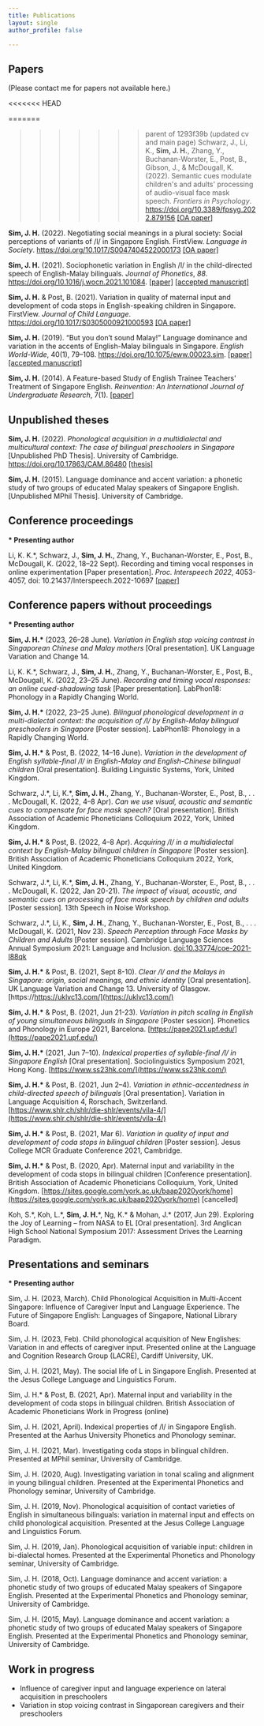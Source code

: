 ```yaml
---
title: Publications
layout: single
author_profile: false

---
```


## Papers

(Please contact me for papers not available here.)

<<<<<<< HEAD

=======
>>>>>>> parent of 1293f39b (updated cv and main page)
Schwarz, J., Li, K., **Sim, J. H.**, Zhang, Y., Buchanan-Worster, E., Post, B., Gibson, J., & McDougall, K. (2022). Semantic cues modulate children's and adults' processing of audio-visual face mask speech. _Frontiers in Psychology_. https://doi.org/10.3389/fpsyg.2022.879156 [[OA paper]](https://doi.org/10.3389/fpsyg.2022.879156)

**Sim, J. H.** (2022). Negotiating social meanings in a plural society: Social perceptions of variants of /l/ in Singapore English. FirstView. _Language in Society_. https://doi.org/10.1017/S0047404522000173 [[OA paper]](https://doi.org/10.1017/S0047404522000173)

**Sim, J. H.** (2021). Sociophonetic variation in English /l/ in the child-directed speech of English-Malay bilinguals. _Journal of Phonetics_, _88_. https://doi.org/10.1016/j.wocn.2021.101084. [[paper]](https://doi.org/10.1016/j.wocn.2021.101084) [[accepted manuscript]](/assets/documents/jphon_2021.pdf)

**Sim, J. H.** & Post, B. (2021). Variation in quality of maternal input and development of coda stops in English-speaking children in Singapore. FirstView. _Journal of Child Language_. https://doi.org/10.1017/S0305000921000593 [[OA paper]](https://doi.org/10.1017/S0305000921000593)

**Sim, J. H.** (2019). “But you don’t sound Malay!” Language dominance and variation in the accents of English-Malay bilinguals in Singapore. _English World-Wide_, 40(1), 79–108. https://doi.org/10.1075/eww.00023.sim. [[paper]](https://www.jbe-platform.com/content/journals/10.1075/eww.00023.sim) [[accepted manuscript]](https://www.researchgate.net/publication/330792385_But_you_don't_sound_Malay_Language_dominance_and_variation_in_the_accents_of_English-Malay_bilinguals_in_Singapore)

**Sim, J. H.** (2014). A Feature-based Study of English Trainee Teachers' Treatment of Singapore English. _Reinvention: An International Journal of Undergraduate Research_, 7(1). [[paper]](http://www.warwick.ac.uk/reinventionjournal/archive/volume7issue1/hong)

## Unpublished theses

**Sim, J. H.** (2022). _Phonological acquisition in a multidialectal and multicultural context: The case of bilingual preschoolers in Singapore_ [Unpublished PhD Thesis]. University of Cambridge. https://doi.org/10.17863/CAM.86480 [[thesis]](https://doi.org/10.17863/CAM.86480)

**Sim, J. H.** (2015). Language dominance and accent variation: a phonetic study of two
groups of educated Malay speakers of Singapore English. [Unpublished MPhil Thesis]. University of Cambridge.


## Conference proceedings

**\* Presenting author**

Li, K. K.\*, Schwarz, J., **Sim, J. H.**, Zhang, Y., Buchanan-Worster, E., Post, B., McDougall, K. (2022, 18–22 Sept). Recording and timing vocal responses in online experimentation [Paper presentation]. _Proc. Interspeech 2022_, 4053-4057, doi: 10.21437/Interspeech.2022-10697 [[paper]](/assets/documents/10697_Paper.pdf)

## Conference papers without proceedings

**\* Presenting author**

**Sim, J. H.\*** (2023, 26–28 June). _Variation in English stop voicing contrast in Singaporean Chinese and Malay mothers_ [Oral presentation]. UK Language Variation and Change 14.

Li, K. K.\*, Schwarz, J., **Sim, J. H.**, Zhang, Y., Buchanan-Worster, E., Post, B., McDougall, K. (2022, 23–25 June). _Recording and timing vocal responses: an online cued-shadowing task_ [Paper presentation]. LabPhon18: Phonology in a Rapidly Changing World.

**Sim, J. H.\*** (2022, 23–25 June). _Bilingual phonological development in a multi-dialectal context: the acquisition of /l/ by English-Malay bilingual preschoolers in Singapore_ [Poster session]. LabPhon18: Phonology in a Rapidly Changing World.

**Sim, J. H.\*** & Post, B. (2022, 14–16 June). _Variation in the development of English syllable-final /l/ in English-Malay and English-Chinese bilingual children_ [Oral presentation]. Building Linguistic Systems, York, United Kingdom.

Schwarz, J.\*, Li, K.\*, **Sim, J. H.**, Zhang, Y., Buchanan-Worster, E., Post, B., . . . McDougall, K. (2022, 4–8 Apr). _Can we use visual, acoustic and semantic cues to compensate for face mask speech?_ [Oral presentation]. British Association of Academic Phoneticians Colloquium 2022, York, United Kingdom.

**Sim, J. H.\*** & Post, B. (2022, 4–8 Apr). _Acquiring /l/ in a multidialectal context by English-Malay bilingual children in Singapore_ [Poster session]. British Association of Academic Phoneticians Colloquium 2022, York, United Kingdom.

Schwarz, J.\*, Li, K.\*, **Sim, J. H.**, Zhang, Y., Buchanan-Worster, E., Post, B., . . . McDougall, K. (2022, Jan 20-21). _The impact of visual, acoustic, and semantic cues on processing of face mask speech by children and adults_ [Poster session]. 13th Speech in Noise Workshop.

Schwarz, J.\*, Li, K., **Sim, J. H.**, Zhang, Y., Buchanan-Worster, E., Post, B., . . . McDougall, K. (2021, Nov 23). _Speech Perception through Face Masks by Children and Adults_ [Poster session]. Cambridge Language Sciences Annual Symposium 2021: Language and Inclusion. [doi:10.33774/coe-2021-l88qk](https://www.cambridge.org/engage/coe/article-details/61814b93ad7f7c616f522eaa)

**Sim, J. H.\*** & Post, B. (2021, Sept 8-10). _Clear /l/ and the Malays in Singapore: origin, social meanings, and ethnic identity_ [Oral presentation]. UK Language Variation and Change 13. University of Glasgow. [https://https://uklvc13.com/](https://uklvc13.com/)

**Sim, J. H.\*** & Post, B. (2021, Jun 21-23). _Variation in pitch scaling in English of young simultaneous bilinguals in Singapore_ [Poster session]. Phonetics and Phonology in Europe 2021, Barcelona. [https://pape2021.upf.edu/](https://pape2021.upf.edu/)

**Sim, J. H.\*** (2021, Jun 7–10). _Indexical properties of syllable-final /l/ in Singapore English_ [Oral presentation]. Sociolinguistics Symposium 2021, Hong Kong. [https://www.ss23hk.com/](https://www.ss23hk.com/)

**Sim, J. H.\*** & Post, B. (2021, Jun 2–4). _Variation in ethnic-accentedness in child-directed speech of bilinguals_ [Oral presentation]. Variation in Language Acquisition 4, Rorschach, Switzerland. [https://www.shlr.ch/shlr/die-shlr/events/vila-4/](https://www.shlr.ch/shlr/die-shlr/events/vila-4/)

**Sim, J. H.\*** & Post, B. (2021, Mar 6). _Variation in quality of input and development of coda stops in bilingual children_ [Poster session]. Jesus College MCR Graduate Conference 2021, Cambridge.

**Sim, J. H.\*** & Post, B. (2020, Apr). Maternal input and variability in the development of coda stops in bilingual children [Conference presentation]. British Association of Academic Phoneticians Colloquium, York, United Kingdom. [https://sites.google.com/york.ac.uk/baap2020york/home](https://sites.google.com/york.ac.uk/baap2020york/home) [cancelled]

Koh, S.\*, Koh, L.\*, **Sim, J. H.**\*, Ng, K.\* & Mohan, J.\* (2017, Jun 29). Exploring the Joy of Learning – from NASA to EL [Oral presentation]. 3rd Anglican High School National Symposium 2017: Assessment Drives the Learning Paradigm.

## Presentations and seminars

**\* Presenting author**


Sim, J. H. (2023, March). Child Phonological Acquisition in Multi-Accent Singapore: Influence of Caregiver Input and Language Experience. The Future of Singapore English: Languages of Singapore, National Library Board.

Sim, J. H. (2023, Feb). Child phonological acquisition of New Englishes: Variation in and effects of caregiver input. Presented online at the Language and Cognition Research Group (LACRE), Cardiff University, UK.

Sim, J. H. (2021, May). The social life of L in Singapore English. Presented at the Jesus College Language and Linguistics Forum.

Sim, J. H.\* & Post, B. (2021, Apr). Maternal input and variability in the development of coda stops in bilingual children. British Association of Academic Phoneticians Work in Progress (online)

Sim, J. H. (2021, April). Indexical properties of /l/ in Singapore English. Presented at the Aarhus University Phonetics and Phonology seminar.

Sim, J. H. (2021, Mar). Investigating coda stops in bilingual children. Presented at MPhil seminar, University of Cambridge.

Sim, J. H. (2020, Aug). Investigating variation in tonal scaling and alignment in young bilingual children. Presented at the Experimental Phonetics and Phonology seminar, University of Cambridge.

Sim, J. H. (2019, Nov). Phonological acquisition of contact varieties of English in simultaneous bilinguals: variation in maternal input and effects on child phonological acquisition. Presented at the Jesus College Language and Linguistics Forum.

Sim, J. H. (2019, Jan). Phonological acquisition of variable input: children in bi-dialectal homes. Presented at the Experimental Phonetics and Phonology seminar, University of Cambridge.

Sim, J. H. (2018, Oct). Language dominance and accent variation: a phonetic study of two groups of educated Malay speakers of Singapore English. Presented at the Experimental Phonetics and Phonology seminar, University of Cambridge.

Sim, J. H. (2015, May). Language dominance and accent variation: a phonetic study of two groups of educated Malay speakers of Singapore English. Presented at the Experimental Phonetics and Phonology seminar, University of Cambridge.

## Work in progress

- Influence of caregiver input and language experience on lateral acquisition in preschoolers
- Variation in stop voicing contrast in Singaporean caregivers and their preschoolers
